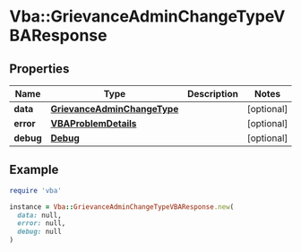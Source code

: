# Vba::GrievanceAdminChangeTypeVBAResponse

## Properties

| Name | Type | Description | Notes |
| ---- | ---- | ----------- | ----- |
| **data** | [**GrievanceAdminChangeType**](GrievanceAdminChangeType.md) |  | [optional] |
| **error** | [**VBAProblemDetails**](VBAProblemDetails.md) |  | [optional] |
| **debug** | [**Debug**](Debug.md) |  | [optional] |

## Example

```ruby
require 'vba'

instance = Vba::GrievanceAdminChangeTypeVBAResponse.new(
  data: null,
  error: null,
  debug: null
)
```

